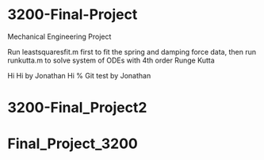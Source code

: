 # 3200-Final-Project
Mechanical Engineering Project </br>

Run leastsquaresfit.m first to fit the spring and damping force data, then run runkutta.m to solve system of ODEs with 4th order Runge Kutta</br>

Hi
Hi by Jonathan
Hi
% Git test by Jonathan


# 3200-Final_Project2
# Final_Project_3200
